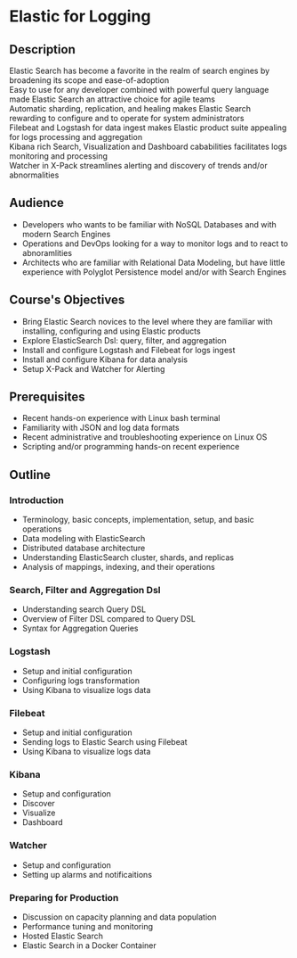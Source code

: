 # Elastic for Logging #

## Description ##
Elastic Search has become a favorite in the realm of search engines by broadening its scope and ease-of-adoption  
Easy to use for any developer combined with powerful query language made Elastic Search an attractive choice for agile teams  
Automatic sharding, replication, and healing makes Elastic Search rewarding to configure and to operate for system administrators  
Filebeat and Logstash for data ingest makes Elastic product suite appealing for logs processing and aggregation  
Kibana rich Search, Visualization and Dashboard cababilities facilitates logs monitoring and processing  
Watcher in X-Pack streamlines alerting and discovery of trends and/or abnormalities


## Audience ##
* Developers who wants to be familiar with NoSQL Databases and with modern Search Engines
* Operations and DevOps looking for a way to monitor logs and to react to abnoramlities
* Architects who are familiar with Relational Data Modeling, but have little experience with Polyglot Persistence model and/or with Search Engines

## Course's Objectives ##
* Bring Elastic Search novices to the level where they are familiar with installing, configuring and using Elastic products
* Explore ElasticSearch Dsl: query, filter, and aggregation
* Install and configure Logstash and Filebeat for logs ingest 
* Install and configure Kibana for data analysis
* Setup X-Pack and Watcher for Alerting

## Prerequisites ##
* Recent hands-on experience with Linux bash terminal
* Familiarity with JSON and log data formats
* Recent administrative and troubleshooting experience on Linux OS
* Scripting and/or programming hands-on recent experience

## Outline ##
### Introduction ###
* Terminology, basic concepts, implementation, setup, and basic operations
* Data modeling with ElasticSearch
* Distributed database architecture
* Understanding ElasticSearch cluster, shards, and replicas
* Analysis of mappings, indexing, and their operations

### Search, Filter and Aggregation Dsl ###
* Understanding search Query DSL
* Overview of Filter DSL compared to Query DSL
* Syntax for Aggregation Queries

### Logstash ###
* Setup and initial configuration
* Configuring logs transformation
* Using Kibana to visualize logs data

### Filebeat ###
* Setup and initial configuration
* Sending logs to Elastic Search using Filebeat
* Using Kibana to visualize logs data

### Kibana ###
* Setup and configuration
* Discover
* Visualize
* Dashboard

### Watcher ###
* Setup and configuration
* Setting up alarms and notificaitions

### Preparing for Production ###
* Discussion on capacity planning and data population
* Performance tuning and monitoring
* Hosted Elastic Search
* Elastic Search in a Docker Container